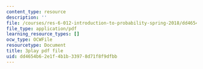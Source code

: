 ```yaml
---
content_type: resource
description: ''
file: /courses/res-6-012-introduction-to-probability-spring-2018/dd4654b62e1f4b1b33978d71f8f9dfbb_FOFtMqCxZt0.pdf
file_type: application/pdf
learning_resource_types: []
ocw_type: OCWFile
resourcetype: Document
title: 3play pdf file
uid: dd4654b6-2e1f-4b1b-3397-8d71f8f9dfbb
---
```

